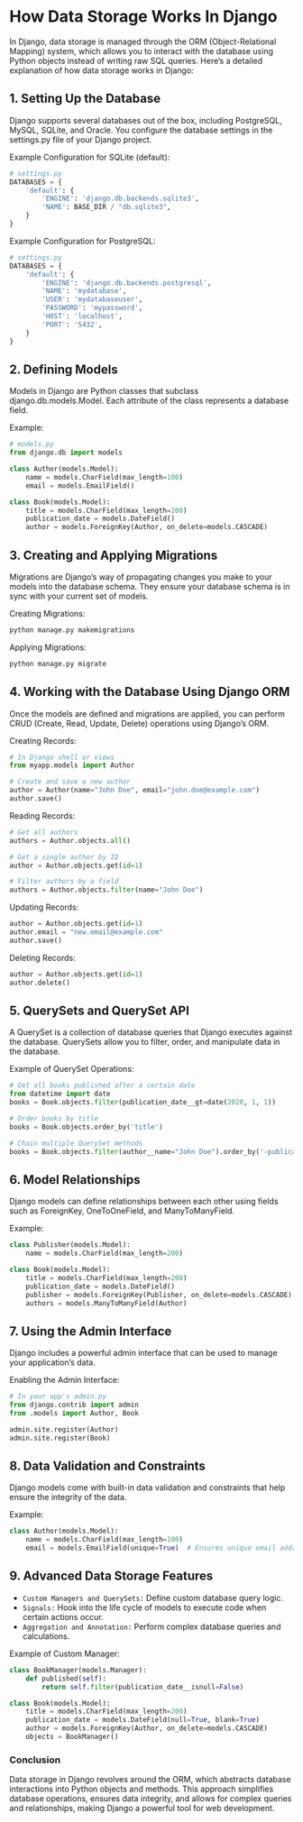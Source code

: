 # How Data Storage Works In Django

In Django, data storage is managed through the ORM (Object-Relational Mapping) system, which allows you to interact with the database using Python objects instead of writing raw SQL queries. Here’s a detailed explanation of how data storage works in Django:

## 1. Setting Up the Database
Django supports several databases out of the box, including PostgreSQL, MySQL, SQLite, and Oracle. You configure the database settings in the settings.py file of your Django project.

Example Configuration for SQLite (default):
```python
# settings.py
DATABASES = {
    'default': {
        'ENGINE': 'django.db.backends.sqlite3',
        'NAME': BASE_DIR / "db.sqlite3",
    }
}
```

Example Configuration for PostgreSQL:
```python
# settings.py
DATABASES = {
    'default': {
        'ENGINE': 'django.db.backends.postgresql',
        'NAME': 'mydatabase',
        'USER': 'mydatabaseuser',
        'PASSWORD': 'mypassword',
        'HOST': 'localhost',
        'PORT': '5432',
    }
}
```

## 2. Defining Models
Models in Django are Python classes that subclass django.db.models.Model. Each attribute of the class represents a database field.

Example:
```python
# models.py
from django.db import models

class Author(models.Model):
    name = models.CharField(max_length=100)
    email = models.EmailField()

class Book(models.Model):
    title = models.CharField(max_length=200)
    publication_date = models.DateField()
    author = models.ForeignKey(Author, on_delete=models.CASCADE)
```

## 3. Creating and Applying Migrations
Migrations are Django’s way of propagating changes you make to your models into the database schema. They ensure your database schema is in sync with your current set of models.

Creating Migrations:
```bash
python manage.py makemigrations
```

Applying Migrations:
```bash
python manage.py migrate
```

## 4. Working with the Database Using Django ORM
Once the models are defined and migrations are applied, you can perform CRUD (Create, Read, Update, Delete) operations using Django’s ORM.

Creating Records:
```python
# In Django shell or views
from myapp.models import Author

# Create and save a new author
author = Author(name="John Doe", email="john.doe@example.com")
author.save()
```

Reading Records:
```python
# Get all authors
authors = Author.objects.all()

# Get a single author by ID
author = Author.objects.get(id=1)

# Filter authors by a field
authors = Author.objects.filter(name="John Doe")
```

Updating Records:
```python
author = Author.objects.get(id=1)
author.email = "new.email@example.com"
author.save()
```

Deleting Records:
```python
author = Author.objects.get(id=1)
author.delete()
```

## 5. QuerySets and QuerySet API
A QuerySet is a collection of database queries that Django executes against the database. QuerySets allow you to filter, order, and manipulate data in the database.

Example of QuerySet Operations:
```python
# Get all books published after a certain date
from datetime import date
books = Book.objects.filter(publication_date__gt=date(2020, 1, 1))

# Order books by title
books = Book.objects.order_by('title')

# Chain multiple QuerySet methods
books = Book.objects.filter(author__name="John Doe").order_by('-publication_date')
```

## 6. Model Relationships
Django models can define relationships between each other using fields such as ForeignKey, OneToOneField, and ManyToManyField.

Example:
```python
class Publisher(models.Model):
    name = models.CharField(max_length=200)

class Book(models.Model):
    title = models.CharField(max_length=200)
    publication_date = models.DateField()
    publisher = models.ForeignKey(Publisher, on_delete=models.CASCADE)
    authors = models.ManyToManyField(Author)
```

## 7. Using the Admin Interface
Django includes a powerful admin interface that can be used to manage your application’s data.

Enabling the Admin Interface:
```python
# In your app's admin.py
from django.contrib import admin
from .models import Author, Book

admin.site.register(Author)
admin.site.register(Book)
```

## 8. Data Validation and Constraints
Django models come with built-in data validation and constraints that help ensure the integrity of the data.

Example:
```python
class Author(models.Model):
    name = models.CharField(max_length=100)
    email = models.EmailField(unique=True)  # Ensures unique email addresses
```

## 9. Advanced Data Storage Features
- `Custom Managers and QuerySets:` Define custom database query logic.
- `Signals:` Hook into the life cycle of models to execute code when certain actions occur.
- `Aggregation and Annotation:` Perform complex database queries and calculations.

Example of Custom Manager:
```python
class BookManager(models.Manager):
    def published(self):
        return self.filter(publication_date__isnull=False)

class Book(models.Model):
    title = models.CharField(max_length=200)
    publication_date = models.DateField(null=True, blank=True)
    author = models.ForeignKey(Author, on_delete=models.CASCADE)
    objects = BookManager()
```

### Conclusion
Data storage in Django revolves around the ORM, which abstracts database interactions into Python objects and methods. This approach simplifies database operations, ensures data integrity, and allows for complex queries and relationships, making Django a powerful tool for web development.


